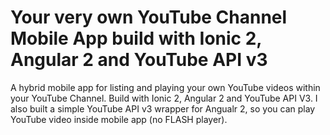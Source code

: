 # Your very own YouTube Channel Mobile App build with Ionic 2, Angular 2 and YouTube API v3
A hybrid mobile app for listing and playing your own YouTube videos within your YouTube Channel. 
Build with Ionic 2, Angular 2 and YouTube API V3. I also built a simple YouTube API v3 wrapper for Angualr 2, so you can play YouTube video inside mobile app (no FLASH player).



